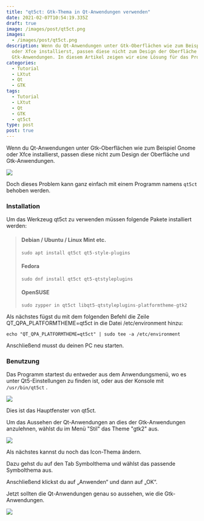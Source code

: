 ```yaml
---
title: "qt5ct: Gtk-Thema in Qt-Anwendungen verwenden"
date: 2021-02-07T10:54:19.335Z
draft: true
image: /images/post/qt5ct.png
images:
  - /images/post/qt5ct.png
description: Wenn du Qt-Anwendungen unter Gtk-Oberflächen wie zum Beispiel Gnome
  oder Xfce installierst, passen diese nicht zum Design der Oberfläche und
  Gtk-Anwendungen. In diesem Artikel zeigen wir eine Lösung für das Problem.
categories:
  - Tutorial
  - LXtut
  - Qt
  - GTK
tags:
  - Tutorial
  - LXtut
  - Qt
  - GTK
  - qt5ct
type: post
post: true
---
```

Wenn du Qt-Anwendungen unter Gtk-Oberflächen wie zum Beispiel Gnome oder Xfce installierst, passen diese nicht zum Design der Oberfläche und Gtk-Anwendungen.

![](/images/post/qt5ct_1.png)

Doch dieses Problem kann ganz einfach mit einem Programm namens `qt5ct` behoben werden.

### Installation

Um das Werkzeug qt5ct zu verwenden müssen folgende Pakete installiert werden:

> #### Debian / Ubuntu / Linux Mint etc.
>
> `sudo apt install qt5ct qt5-style-plugins`
>
> #### Fedora
>
> `sudo dnf install qt5ct qt5-qtstyleplugins`
>
> #### OpenSUSE
>
> `sudo zypper in qt5ct libqt5-qtstyleplugins-platformtheme-gtk2`

Als nächstes fügst du mit dem folgenden Befehl die Zeile QT_QPA_PLATFORMTHEME=qt5ct in die Datei /etc/environment hinzu:

`echo "QT_QPA_PLATFORMTHEME=qt5ct" | sudo tee -a /etc/environment`

Anschließend musst du deinen PC neu starten.

### Benutzung

Das Programm startest du entweder aus dem Anwendungsmenü, wo es unter Qt5-Einstellungen zu finden ist, oder aus der Konsole mit `/usr/bin/qt5ct` .

![](/images/post/qt5ct-main.png)

Dies ist das Hauptfenster von qt5ct.

Um das Aussehen der Qt-Anwendungen an dies der Gtk-Anwendungen anzulehnen, wählst du im Menü "Stil" das Theme "gtk2" aus.

![](/images/post/qt5ct_2.png)

Als nächstes kannst du noch das Icon-Thema ändern.

Dazu gehst du auf den Tab Symbolthema und wählst das passende Symbolthema aus.

Anschließend klickst du auf „Anwenden“ und dann auf „OK“.

Jetzt sollten die Qt-Anwendungen genau so aussehen, wie die Gtk-Anwendungen.

![](/images/post/page_setup.png)
